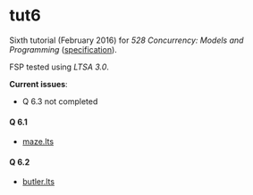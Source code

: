 # tut6

Sixth tutorial (February 2016) for _528 Concurrency: Models and Programming_ ([specification](spec.pdf)).

FSP tested using _LTSA 3.0_.

__Current issues__:
- Q 6.3 not completed

#### Q 6.1

- [maze.lts](maze.lts)

#### Q 6.2

- [butler.lts](butler.lts)
